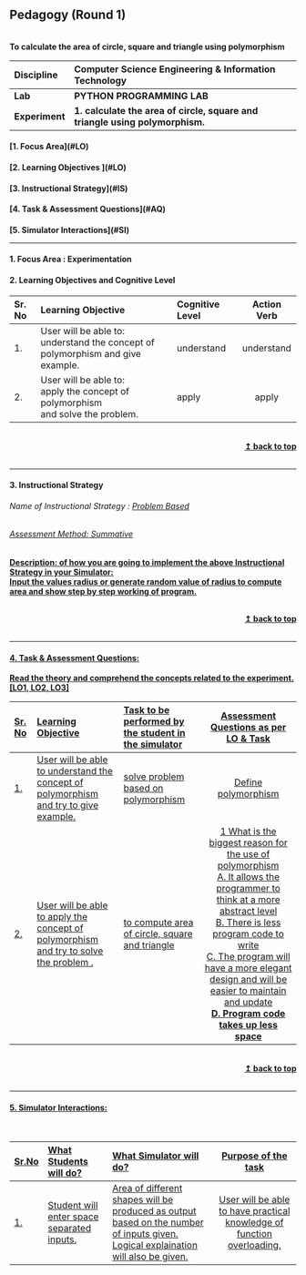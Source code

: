 ## Pedagogy (Round 1)
<p>
<br>
<b> To calculate the area of circle, square and triangle using polymorphism <a name="top"></a> <br>
</p>

<b>Discipline | <b>Computer Science Engineering & Information Technology 
:--|:--|
<b> Lab | <b> PYTHON PROGRAMMING LAB
<b> Experiment|     <b> 1. calculate the area of circle, square and triangle using polymorphism.


<h4> [1. Focus Area](#LO)
<h4> [2. Learning Objectives ](#LO)
<h4> [3. Instructional Strategy](#IS)
<h4> [4. Task & Assessment Questions](#AQ)
<h4> [5. Simulator Interactions](#SI)
<hr>


<a name="LO"></a>
#### 1. Focus Area : Experimentation

#### 2. Learning Objectives and Cognitive Level


Sr. No |	Learning Objective	| Cognitive Level | Action Verb
:--|:--|:--|:-:
1.| User will be able to: <br>understand the concept of polymorphism and give example. |understand | understand
2.| User will be able to: <br>apply the concept of polymorphism <br> and solve the problem. | apply | apply

<br/>
<div align="right">
    <b><a href="#top">↥ back to top</a></b>
</div>
<br/>
<hr>

<a name="IS"></a>
#### 3. Instructional Strategy
###### Name of Instructional Strategy  :    <u> Problem Based
###### Assessment Method: Summative

<u> <b>Description: </b> of how you are going to implement the above Instructional Strategy in your Simulator: </u>
<br>
 Input the values radius or generate random value of radius to compute area and show step by step working of program.

<br/>
<div align="right">
    <b><a href="#top">↥ back to top</a></b>
</div>
<br/>
<hr>

<a name="AQ"></a>
#### 4. Task & Assessment Questions:

Read the theory and comprehend the concepts related to the experiment. [LO1, LO2, LO3]
<br>

Sr. No |	Learning Objective	| Task to be performed by <br> the student  in the simulator | Assessment Questions as per LO & Task
:--|:--|:--|:-:
1.| User will be able to understand the concept of polymorphism  <br> and try to give example. |solve problem based on polymorphism | Define polymorphism
2.| User will be able to apply the concept of polymorphism  <br> and try to solve the problem . | to compute area of circle, square and triangle | 1 What is the biggest reason for the use of polymorphism <br> A. It allows the programmer to think at a more abstract level  <br> B. There is less program code to write <br> C. The program will have a more elegant design and will be easier to maintain and update <br> <b> D. Program code takes up less space  </b> <br>

<br>

<div align="right">
    <b><a href="#top">↥ back to top</a></b>
</div>
<br/>
<hr>

<a name="SI"></a>

#### 5. Simulator Interactions:
<br>

Sr.No | What Students will do? |	What Simulator will do?	| Purpose of the task
:--|:--|:--|:--:
1.| Student will enter space separated  inputs.| Area of different shapes will be produced as output based on the number of inputs given. Logical explaination will also be given. | User will be able to have practical knowledge of function overloading.

